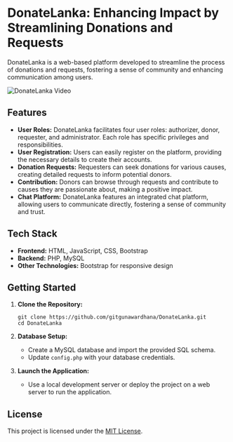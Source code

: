 # DonateLanka: Enhancing Impact by Streamlining Donations and Requests

DonateLanka is a web-based platform developed to streamline the process of donations and requests, fostering a sense of community and enhancing communication among users.

![DonateLanka Video](https://github.com/gitgunawardhana/DonateLanka/assets/73461067/55dc48f0-1167-478d-ba95-a16d146c4de6)


## Features

- **User Roles:** DonateLanka facilitates four user roles: authorizer, donor, requester, and administrator. Each role has specific privileges and responsibilities.
- **User Registration:** Users can easily register on the platform, providing the necessary details to create their accounts.
- **Donation Requests:** Requesters can seek donations for various causes, creating detailed requests to inform potential donors.
- **Contribution:** Donors can browse through requests and contribute to causes they are passionate about, making a positive impact.
- **Chat Platform:** DonateLanka features an integrated chat platform, allowing users to communicate directly, fostering a sense of community and trust.

## Tech Stack

- **Frontend:** HTML, JavaScript, CSS, Bootstrap
- **Backend:** PHP, MySQL
- **Other Technologies:** Bootstrap for responsive design

## Getting Started

1. **Clone the Repository:**
   ```
   git clone https://github.com/gitgunawardhana/DonateLanka.git
   cd DonateLanka
   ```

2. **Database Setup:**
   - Create a MySQL database and import the provided SQL schema.
   - Update `config.php` with your database credentials.

3. **Launch the Application:**
   - Use a local development server or deploy the project on a web server to run the application.

## License

This project is licensed under the [MIT License](LICENSE).
